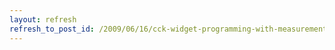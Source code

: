 ```yaml
---
layout: refresh
refresh_to_post_id: /2009/06/16/cck-widget-programming-with-measurement-example
---
```

